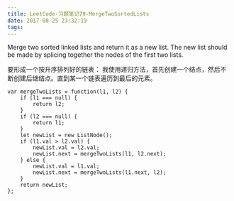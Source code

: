 ```yaml
---
title: LeetCode-习题笔记79-MergeTwoSortedLists
date: 2017-08-25 23:32:19
tags:
---
```



Merge two sorted linked lists and return it as a new list. The new list should be made by splicing together the nodes of the first two lists.

要形成一个按升序排列好的链表：
我使用递归方法，首先创建一个结点，然后不断创建后继结点。直到某一个链表遍历到最后的元素。

	var mergeTwoLists = function(l1, l2) {
	    if (l1 === null) {
	        return l2;
	    }
	    if (l2 === null) {
	        return l1;
	    }
	    let newList = new ListNode();
	    if (l1.val > l2.val) {
	        newList.val = l2.val;
	        newList.next = mergeTwoLists(l1, l2.next);        
	    } else {
	        newList.val = l1.val;
	        newList.next = mergeTwoLists(l1.next, l2);        
	    }
	    return newList;
	};
